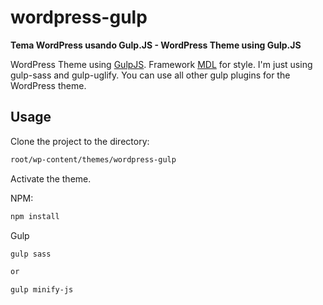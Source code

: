 # wordpress-gulp
**Tema WordPress usando Gulp.JS  - WordPress Theme using Gulp.JS**

WordPress Theme using [GulpJS](http://gulpjs.com/). Framework [MDL](https://getmdl.io/) for style.
I'm just using gulp-sass and gulp-uglify. You can use all other gulp plugins for the WordPress theme.

## Usage

Clone the project to the directory:
```html
root/wp-content/themes/wordpress-gulp
```
Activate the theme.


NPM:

```html
npm install
```

Gulp

```html
gulp sass

or

gulp minify-js
```